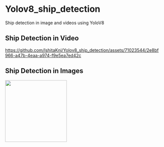 # Yolov8_ship_detection
Ship detection in image and videos using YoloV8
## Ship Detection in Video
https://github.com/IshitaKnj/Yolov8_ship_detection/assets/71023544/2e8bf966-a47b-4eaa-a974-f9e5ea7ed42c

## Ship Detection in Images

<img src="https://github.com/IshitaKnj/Yolov8_ship_detection/assets/71023544/d3c2b0c2-1f94-415c-934e-6a925b49c796" height = "200" width="200">


